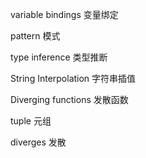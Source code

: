 variable bindings 变量绑定

pattern 模式

type inference 类型推断

String Interpolation 字符串插值

Diverging functions 发散函数

tuple 元组

diverges 发散
